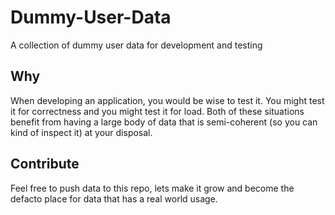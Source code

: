 # Dummy-User-Data
A collection of dummy user data for development and testing

## Why

When developing an application, you would be wise to test it. You might test it for correctness and you might test it for load. Both of these situations benefit from having a large body of data that is semi-coherent (so you can kind of inspect it) at your disposal.

## Contribute

Feel free to push data to this repo, lets make it grow and become the defacto place for data that has a real world usage.

